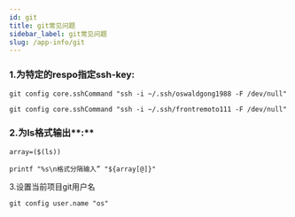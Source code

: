 ```yaml
---
id: git
title: git常见问题
sidebar_label: git常见问题
slug: /app-info/git
---
```


### **1.**为特定的**respo**指定**ssh-key:**

```
git config core.sshCommand "ssh -i ~/.ssh/oswaldgong1988 -F /dev/null"

git config core.sshCommand "ssh -i ~/.ssh/frontremoto111 -F /dev/null"
```



### **2.**为**ls**格式输出**:**

```
array=($(ls))

printf "%s\n格式分隔输入” "${array[@]}"
```



3.设置当前项目git用户名

 

```
git config user.name "os"
```


